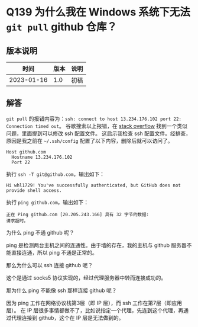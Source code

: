 # Q139 为什么我在 Windows 系统下无法 `git pull` github 仓库？

## 版本说明

| 时间 | 版本 | 说明 |
| ---- | ---- | ---- |
| 2023-01-16 | 1.0 | 初稿 |

## 解答

`git pull` 的报错内容为：`ssh: connect to host 13.234.176.102 port 22: Connection timed out`。
谷歌搜索以上报错，在 [stack overflow][1] 找到一个类似问题，里面提到可以修改 ssh 配置文件。
这启示我检查 ssh 配置文件。经排查，原因是我之前在 `~/.ssh/config` 配置了以下内容，删除后就可以访问了。

```ssh
Host github.com
  Hostname 13.234.176.102
  Port 22
```

执行 `ssh -T git@github.com`，输出如下：

```text
Hi whl1729! You've successfully authenticated, but GitHub does not provide shell access.
```

执行 `ping github.com`，输出如下：

```text
正在 Ping github.com [20.205.243.166] 具有 32 字节的数据:
请求超时。
```

为什么 ping 不通 github 呢？

ping 是检测两台主机之间的连通性。由于墙的存在，我的主机与 github 服务器不能直接连通，所以 ping 不通是正常的。

那么为什么可以 ssh 连接 github 呢？

这个是通过 socks5 协议实现的，经过代理服务器中转而连接成功的。

那为什么 ping 不能像 ssh 那样连接 github 呢？

因为 ping 工作在网络协议栈第3层（即 IP 层），而 ssh 工作在第7层（即应用层）。
在 IP 层很多事情都做不了，比如说指定一个代理，先连到这个代理，再通过代理连接到 github，这个在 IP 层是无法做到的。

  [1]: https://stackoverflow.com/a/52817036